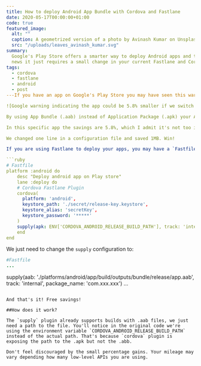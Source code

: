 ```yaml
---
title: How to deploy Android App Bundle with Cordova and Fastlane
date: 2020-05-17T00:00:00+01:00
code: true
featured_image:
  alt: ""
  caption: A geometrized version of a photo by Avinash Kumar on Unsplash
  src: "/uploads/leaves_avinash_kumar.svg"
summary:
  Google's Play Store offers a smarter way to deploy Android apps and the good
  news it just requires a small change in your current Fastlane and Cordova setup.
tags:
  - cordova
  - fastlane
  - android
  - post
---If you have an app on Google's Play Store you may have seen this warning on Google Play Console.

![Google warning indicating the app could be 5.8% smaller if we switch from Application Package files to App bundle files](/uploads/android_app_bundle.jpg "Android's App Bundle call to action ")

By using App Bundle (.aab) instead of Application Package (.apk) your Android app could be smaller.

In this specific app the savings are 5.8%, which I admit it's not too impressive, but every byte counts if you're trying to build a lean app, especially if it almost comes for free!

We changed one line in a configuration file and saved 1MB. Win!

If you are using Fastlane to deploy your apps, you may have a `Fastfile` with a configuration like this:

```ruby
# Fastfile
platform :android do
	desc "Deploy android app on Play store"
	lane :deploy do
    # Cordova Fastlane Plugin
	cordova(
      platform: 'android',
      keystore_path: './secret/release-key.keystore',
      keystore_alias: 'secretKey',
      keystore_password: '*****'
	)
	supply(apk: ENV['CORDOVA_ANDROID_RELEASE_BUILD_PATH'], track: 'internal', package_name: 'com.xxx.xxx')
	end
end
```

We just need to change the `supply` configuration to:

```ruby
#Fastfile
...
```

supply(aab: './platforms/android/app/build/outputs/bundle/release/app.aab', track: 'internal', package_name: 'com.xxx.xxx')
...
```

And that's it! Free savings!

##How does it work?

The `supply` plugin already supports builds with .aab files, we just need a path to the file. You'll notice in the original code we're using the environment variable `CORDOVA_ANDROID_RELEASE_BUILD_PATH` instead of the actual path. That's because `cordova` plugin is exposing the path to the .apk but not the .abb.

Don't feel discouraged by the small percentage gains. Your mileage may vary depending how many low-level APIs you are using.
